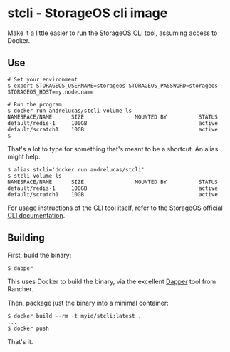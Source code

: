# stcli - StorageOS cli image

Make it a little easier to run the [StorageOS CLI tool](https://github.com/storageos/go-cli/releases),
assuming access to Docker.

## Use

```
# Set your environment
$ export STORAGEOS_USERNAME=storageos STORAGEOS_PASSWORD=storageos STORAGEOS_HOST=my.node.name

# Run the program
$ docker run andrelucas/stcli volume ls
NAMESPACE/NAME      SIZE                MOUNTED BY          STATUS
default/redis-1     100GB                                   active
default/scratch1    10GB                                    active
$
```

That's a lot to type for something that's meant to be a shortcut. An alias might help.

```
$ alias stcli='docker run andrelucas/stcli'
$ stcli volume ls
NAMESPACE/NAME      SIZE                MOUNTED BY          STATUS
default/redis-1     100GB                                   active
default/scratch1    10GB                                    active
```

For usage instructions of the CLI tool itself, refer to the StorageOS official
[CLI documentation](https://docs.storageos.com/docs/reference/cli.html).

## Building

First, build the binary:

```
$ dapper
```

This uses Docker to build the binary, via the excellent [Dapper](https://github.com/rancher/dapper) tool from Rancher.

Then, package just the binary into a minimal container:

```
$ docker build --rm -t myid/stcli:latest .
...
$ docker push
```

That's it.
